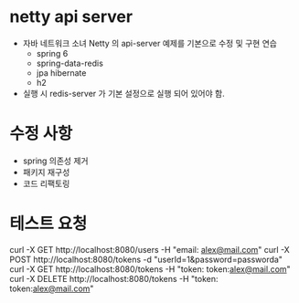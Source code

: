 # netty api server

- 자바 네트워크 소녀 Netty 의 api-server 예제를 기본으로 수정 및 구현 연습
  - spring 6
  - spring-data-redis
  - jpa hibernate
  - h2
- 실행 시 redis-server 가 기본 설정으로 실행 되어 있어야 함.

# 수정 사항
- spring 의존성 제거
- 패키지 재구성
- 코드 리팩토링

# 테스트 요청
curl -X GET http://localhost:8080/users -H "email: alex@mail.com"
curl -X POST http://localhost:8080/tokens -d "userId=1&password=passworda"
curl -X GET http://localhost:8080/tokens -H "token: token:alex@mail.com"
curl -X DELETE http://localhost:8080/tokens -H "token: token:alex@mail.com"
